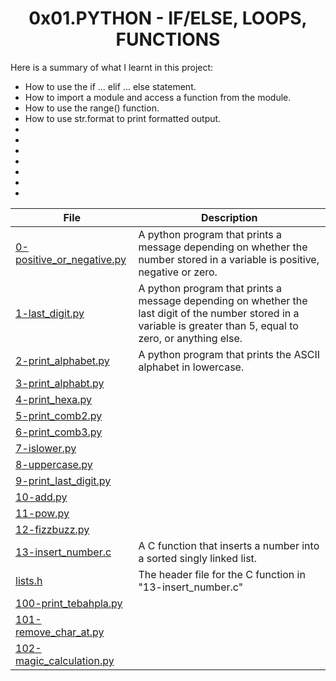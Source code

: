 <h1 align="center" id="top">0x01.PYTHON - IF/ELSE, LOOPS, FUNCTIONS</h1>
Here is a summary of what I learnt in this project: 
<ul>
<li>How to use the if ... elif ... else statement.</li>
<li>How to import a module and access a function from the module.</li>
<li>How to use the range() function.</li>
<li>How to use str.format to print formatted output.</li>
<li></li>
<li></li>
<li></li>
<li></li>
<li></li>
<li></li>
<li></li>
</ul>

|File|Description|
|---|---|
|[0-positive_or_negative.py](https://github.com/GM-Samuelstein/alx-higher_level_programming/blob/master/0x01-python-if_else_loops_functions/0-positive_or_negative.py)|A python program that prints a message depending on whether the number stored in a variable is positive, negative or zero.|
|[1-last_digit.py](https://github.com/GM-Samuelstein/alx-higher_level_programming/blob/master/0x01-python-if_else_loops_functions/1-last_digit.py)|A python program that prints a message depending on whether the last digit of the number stored in a variable is greater than 5, equal to zero, or anything else.|
|[2-print_alphabet.py](https://github.com/GM-Samuelstein/alx-higher_level_programming/blob/master/0x01-python-if_else_loops_functions/2-print_alphabet.py)|A python program that prints the ASCII alphabet in lowercase.|
|[3-print_alphabt.py](https://github.com/GM-Samuelstein/alx-higher_level_programming/blob/master/0x01-python-if_else_loops_functions/3-print_alphabt.py)||
|[4-print_hexa.py](https://github.com/GM-Samuelstein/alx-higher_level_programming/blob/master/0x01-python-if_else_loops_functions/4-print_hexa.py)||
|[5-print_comb2.py](https://github.com/GM-Samuelstein/alx-higher_level_programming/blob/master/0x01-python-if_else_loops_functions/5-print_comb2.py)||
|[6-print_comb3.py](https://github.com/GM-Samuelstein/alx-higher_level_programming/blob/master/0x01-python-if_else_loops_functions/6-print_comb3.py)||
|[7-islower.py](https://github.com/GM-Samuelstein/alx-higher_level_programming/blob/master/0x01-python-if_else_loops_functions/7-islower.py)||
|[8-uppercase.py](https://github.com/GM-Samuelstein/alx-higher_level_programming/blob/master/0x01-python-if_else_loops_functions/8-uppercase.py)||
|[9-print_last_digit.py](https://github.com/GM-Samuelstein/alx-higher_level_programming/blob/master/0x01-python-if_else_loops_functions/9-print_last_digit.py)||
|[10-add.py](https://github.com/GM-Samuelstein/alx-higher_level_programming/blob/master/0x01-python-if_else_loops_functions/10-add.py)||
|[11-pow.py](https://github.com/GM-Samuelstein/alx-higher_level_programming/blob/master/0x01-python-if_else_loops_functions/11-pow.py)||
|[12-fizzbuzz.py](https://github.com/GM-Samuelstein/alx-higher_level_programming/blob/master/0x01-python-if_else_loops_functions/12-fizzbuzz.py)||
|[13-insert_number.c](https://github.com/GM-Samuelstein/alx-higher_level_programming/blob/master/0x01-python-if_else_loops_functions/13-insert_number.c)|A C function that inserts a number into a sorted singly linked list.|
|[lists.h](https://github.com/GM-Samuelstein/alx-higher_level_programming/blob/master/0x01-python-if_else_loops_functions/lists.h)|The header file for the C function in "13-insert_number.c"|
|[100-print_tebahpla.py](https://github.com/GM-Samuelstein/alx-higher_level_programming/blob/master/0x01-python-if_else_loops_functions/100-print_tebahpla.py)||
|[101-remove_char_at.py](https://github.com/GM-Samuelstein/alx-higher_level_programming/blob/master/0x01-python-if_else_loops_functions/101-remove_char_at.py)||
|[102-magic_calculation.py](https://github.com/GM-Samuelstein/alx-higher_level_programming/blob/master/0x01-python-if_else_loops_functions/102-magic_calculation.py)||
